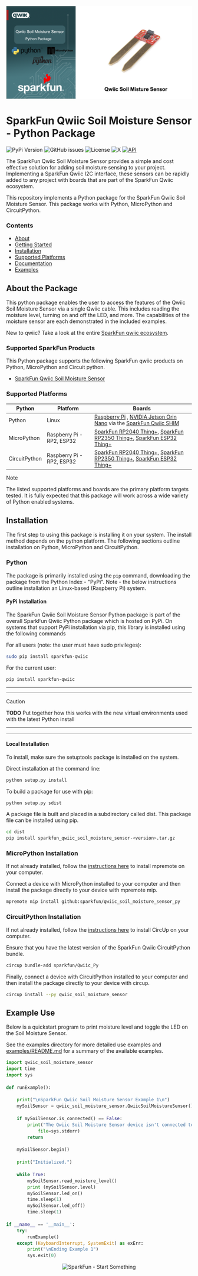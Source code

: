 ![Qwiic Soil Moisture Sensor Python Package](docs/images/soil_moisture_sensor-gh-banner-py.png "qwiic Soil Moisture Sensor Python Package" )

# SparkFun Qwiic Soil Moisture Sensor - Python Package

![PyPi Version](https://img.shields.io/pypi/v/sparkfun_qwiic_soil_moisture_sensor)
![GitHub issues](https://img.shields.io/github/issues/sparkfun/qwiic_soil_moisture_sensor_py)
![License](https://img.shields.io/github/license/sparkfun/qwiic_soil_moisture_sensor_py)
![X](https://img.shields.io/twitter/follow/sparkfun)
[![API](https://img.shields.io/badge/API%20Reference-blue)](https://docs.sparkfun.com/qwiic_soil_moisture_sensor_py/classqwiic__soil__moisture__sensor_1_1_qwiic_soil_moisture_sensor.html)

The SparkFun Qwiic Soil Moisture Sensor provides a simple and cost effective solution for adding soil moisture sensing to your project. Implementing a SparkFun Qwiic I2C interface, these sensors can be rapidly added to any project with boards that are part of the SparkFun Qwiic ecosystem.

This repository implements a Python package for the SparkFun Qwiic Soil Moisture Sensor. This package works with Python, MicroPython and CircuitPython.

### Contents

* [About](#about-the-package)
* [Getting Started](#getting-started)
* [Installation](#installation)
* [Supported Platforms](#supported-platforms)
* [Documentation](https://docs.sparkfun.com/qwiic_soil_moisture_sensor_py/classqwiic__soil__moisture__sensor_1_1_qwiic_soil_moisture_sensor.html)
* [Examples](#examples)

## About the Package

This python package enables the user to access the features of the Qwiic Soil Moisture Sensor via a single Qwiic cable. This includes reading the moisture level, turning on and off the LED, and more. The capabilities of the moisture sensor are each demonstrated in the included examples.

New to qwiic? Take a look at the entire [SparkFun qwiic ecosystem](https://www.sparkfun.com/qwiic).

### Supported SparkFun Products

This Python package supports the following SparkFun qwiic products on Python, MicroPython and Circuit python. 

* [SparkFun Qwiic Soil Moisture Sensor](https://www.sparkfun.com/sparkfun-qwiic-soil-moisture-sensor.html)

### Supported Platforms

| Python | Platform | Boards |
|--|--|--|
| Python | Linux | [Raspberry Pi](https://www.sparkfun.com/raspberry-pi-5-8gb.html) , [NVIDIA Jetson Orin Nano](https://www.sparkfun.com/nvidia-jetson-orin-nano-developer-kit.html) via the [SparkFun Qwiic SHIM](https://www.sparkfun.com/sparkfun-qwiic-shim-for-raspberry-pi.html) |
| MicroPython | Raspberry Pi - RP2, ESP32 | [SparkFun RP2040 Thing+](https://www.sparkfun.com/sparkfun-thing-plus-rp2040.html), [SparkFun RP2350 Thing+](https://www.sparkfun.com/sparkfun-thing-plus-rp2350.html), [SparkFun ESP32 Thing+](https://www.sparkfun.com/sparkfun-thing-plus-esp32-wroom-usb-c.html)
|CircuitPython | Raspberry Pi - RP2, ESP32 | [SparkFun RP2040 Thing+](https://www.sparkfun.com/sparkfun-thing-plus-rp2040.html), [SparkFun RP2350 Thing+](https://www.sparkfun.com/sparkfun-thing-plus-rp2350.html), [SparkFun ESP32 Thing+](https://www.sparkfun.com/sparkfun-thing-plus-esp32-wroom-usb-c.html)

> [!NOTE]
> The listed supported platforms and boards are the primary platform targets tested. It is fully expected that this package will work across a wide variety of Python enabled systems. 

## Installation 

The first step to using this package is installing it on your system. The install method depends on the python platform. The following sections outline installation on Python, MicroPython and CircuitPython.

### Python 

The package is primarily installed using the `pip` command, downloading the package from the Python Index - "PyPi". Note - the below instructions outline installation an Linux-based (Raspberry Pi) system.

#### PyPi Installation

The SparkFun Qwiic Soil Moisture Sensor Python package is part of the overall SparkFun Qwiic Python package which is hosted on PyPi. On systems that support PyPi installation via pip, this library is installed using the following commands

For all users (note: the user must have sudo privileges):
```sh
sudo pip install sparkfun-qwiic
```
For the current user:

```sh
pip install sparkfun-qwiic
```
---
---
> [!CAUTION]
> **TODO** Put together how this works with the new virtual environments used with the latest Python install
---
---
#### Local Installation
To install, make sure the setuptools package is installed on the system.

Direct installation at the command line:
```sh
python setup.py install
```

To build a package for use with pip:
```sh
python setup.py sdist
 ```
A package file is built and placed in a subdirectory called dist. This package file can be installed using pip.
```sh
cd dist
pip install sparkfun_qwiic_soil_moisture_sensor-<version>.tar.gz
```

### MicroPython Installation
If not already installed, follow the [instructions here](https://docs.micropython.org/en/latest/reference/mpremote.html) to install mpremote on your computer.

Connect a device with MicroPython installed to your computer and then install the package directly to your device with mpremote mip.
```sh
mpremote mip install github:sparkfun/qwiic_soil_moisture_sensor_py
```

### CircuitPython Installation
If not already installed, follow the [instructions here](https://docs.circuitpython.org/projects/circup/en/latest/#installation) to install CircUp on your computer.

Ensure that you have the latest version of the SparkFun Qwiic CircuitPython bundle. 
```sh
circup bundle-add sparkfun/Qwiic_Py
```

Finally, connect a device with CircuitPython installed to your computer and then install the package directly to your device with circup.
```sh
circup install --py qwiic_soil_moisture_sensor
```

Example Use
 ---------------
Below is a quickstart program to print moisture level and toggle the LED on the Soil Moisture Sensor.

See the examples directory for more detailed use examples and [examples/README.md](https://github.com/sparkfun/qwiic_soil_moisture_sensor_py/blob/main/examples/README.md) for a summary of the available examples.

```python
import qwiic_soil_moisture_sensor
import time
import sys

def runExample():

	print("\nSparkFun Qwiic Soil Moisture Sensor Example 1\n")
	mySoilSensor = qwiic_soil_moisture_sensor.QwiicSoilMoistureSensor()

	if mySoilSensor.is_connected() == False:
		print("The Qwiic Soil Moisture Sensor device isn't connected to the system. Please check your connection", \
			file=sys.stderr)
		return

	mySoilSensor.begin()

	print("Initialized.")

	while True:
		mySoilSensor.read_moisture_level()
		print (mySoilSensor.level)
		mySoilSensor.led_on()
		time.sleep(1)
		mySoilSensor.led_off()
		time.sleep(1)
		
if __name__ == '__main__':
	try:
		runExample()
	except (KeyboardInterrupt, SystemExit) as exErr:
		print("\nEnding Example 1")
		sys.exit(0)		
```
<p align="center">
<img src="https://cdn.sparkfun.com/assets/custom_pages/3/3/4/dark-logo-red-flame.png" alt="SparkFun - Start Something">
</p>
